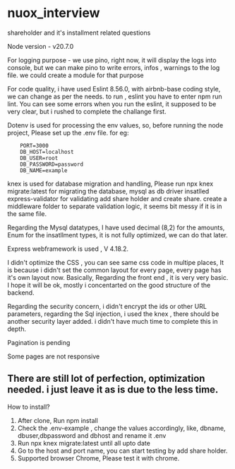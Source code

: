 # nuox_interview
 shareholder and it's installment related questions

 Node version - v20.7.0

 For logging purpose - we use pino, right now, it will display the logs into console, but we can make pino to write errors, infos , warnings to the log file. we could create a module for that purpose

 For code quality, i have used Eslint 8.56.0, with airbnb-base coding style, we can change as per the needs. to run , eslint you have to enter npm run lint. You can see some errors when you run the eslint, it supposed to be very clear, but i rushed to complete the challange first. 
 
 Dotenv is used for processing the env values, so, before running the node project, Please set up the .env file. for eg:
        
        PORT=3000
        DB_HOST=localhost
        DB_USER=root
        DB_PASSWORD=password
        DB_NAME=example

 knex is used for database migration and handling, Please run npx knex migrate:latest for migrating the database, mysql as db driver
 insatlled express-validator for validating add share holder and create share.
 create a middleware folder to separate validation logic, it seems bit messy if it is in the same file.

 Regarding the Mysql datatypes, I have used decimal (8,2) for the amounts, Enum for the insatllment types, it is not fully optimized, we can do that later.

 Express webframework is used , V 4.18.2.

 I didn't optimize the CSS , you can see same css code in multipe places, It is because i didn't set the common layout for every page, every page has it's own layout now. Basically, Regarding the  front end , it is very very basic. I hope it will be ok, mostly i concentarted on the good structure of the backend.

 Regarding the security concern, i didn't encrypt the ids or other URL parameters, regarding the Sql injection, i used the knex , there should be another security layer added. i didn't have much time to complete this in  depth.

 Pagination is pending

 Some pages are not responsive

 There are still lot of perfection, optimization needed. i just leave it as is due to the less time.
----------------------------------------------------------------------------------------------------------------------------------------------------------------------
 How to install?

 1. After clone, Run npm install 
 2. Check the .env-example , change the values accordingly, like, dbname, dbuser,dbpassword and dbhost and rename it .env
 3. Run npx knex migrate:latest until all upto date
 4. Go to the host and port name, you can start testing by add share holder.
 5. Supported browser Chrome, Please test it with chrome.






